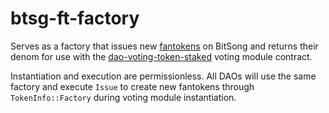 # btsg-ft-factory

Serves as a factory that issues new
[fantokens](https://github.com/bitsongofficial/go-bitsong/tree/main/x/fantoken)
on BitSong and returns their denom for use with the
[dao-voting-token-staked](../../voting/dao-voting-token-staked) voting module
contract.

Instantiation and execution are permissionless. All DAOs will use the same
factory and execute `Issue` to create new fantokens through `TokenInfo::Factory`
during voting module instantiation.

